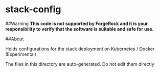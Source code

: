 # stack-config

##Warning
**This code is not supported by ForgeRock and it is your responsibility to verify that the software is suitable and safe for use.**

##About

Holds configurations for the stack deployment on Kubernetes / Docker (Experimental)

The files in this directory are auto-generated. Do not edit them directly


